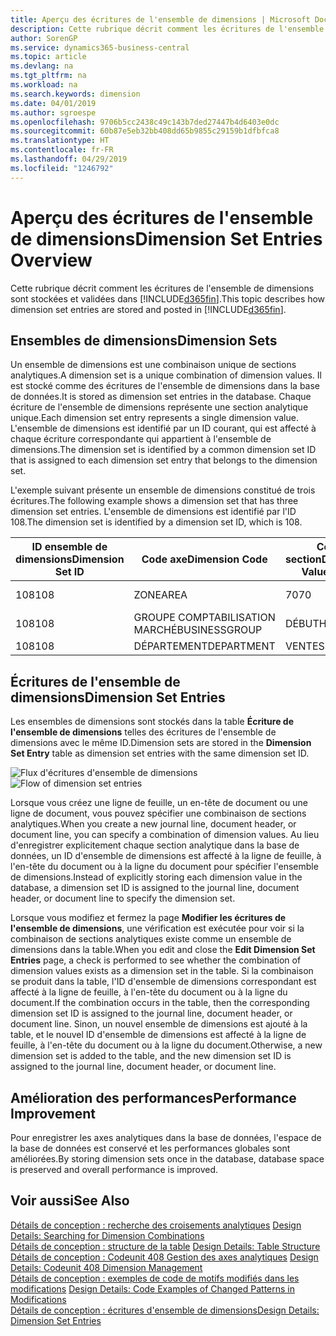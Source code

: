 ```yaml
---
title: Aperçu des écritures de l'ensemble de dimensions | Microsoft Docs
description: Cette rubrique décrit comment les écritures de l'ensemble de dimensions sont stockées et validées dans Dynamics 365.
author: SorenGP
ms.service: dynamics365-business-central
ms.topic: article
ms.devlang: na
ms.tgt_pltfrm: na
ms.workload: na
ms.search.keywords: dimension
ms.date: 04/01/2019
ms.author: sgroespe
ms.openlocfilehash: 9706b5cc2438c49c143b7ded27447b4d6403e0dc
ms.sourcegitcommit: 60b87e5eb32bb408dd65b9855c29159b1dfbfca8
ms.translationtype: HT
ms.contentlocale: fr-FR
ms.lasthandoff: 04/29/2019
ms.locfileid: "1246792"
---
```

# <a name="dimension-set-entries-overview"></a><span data-ttu-id="8618f-103">Aperçu des écritures de l'ensemble de dimensions</span><span class="sxs-lookup"><span data-stu-id="8618f-103">Dimension Set Entries Overview</span></span>
<span data-ttu-id="8618f-104">Cette rubrique décrit comment les écritures de l'ensemble de dimensions sont stockées et validées dans [!INCLUDE[d365fin](includes/d365fin_md.md)].</span><span class="sxs-lookup"><span data-stu-id="8618f-104">This topic describes how dimension set entries are stored and posted in [!INCLUDE[d365fin](includes/d365fin_md.md)].</span></span>  

## <a name="dimension-sets"></a><span data-ttu-id="8618f-105">Ensembles de dimensions</span><span class="sxs-lookup"><span data-stu-id="8618f-105">Dimension Sets</span></span>  
<span data-ttu-id="8618f-106">Un ensemble de dimensions est une combinaison unique de sections analytiques.</span><span class="sxs-lookup"><span data-stu-id="8618f-106">A dimension set is a unique combination of dimension values.</span></span> <span data-ttu-id="8618f-107">Il est stocké comme des écritures de l'ensemble de dimensions dans la base de données.</span><span class="sxs-lookup"><span data-stu-id="8618f-107">It is stored as dimension set entries in the database.</span></span> <span data-ttu-id="8618f-108">Chaque écriture de l'ensemble de dimensions représente une section analytique unique.</span><span class="sxs-lookup"><span data-stu-id="8618f-108">Each dimension set entry represents a single dimension value.</span></span> <span data-ttu-id="8618f-109">L'ensemble de dimensions est identifié par un ID courant, qui est affecté à chaque écriture correspondante qui appartient à l'ensemble de dimensions.</span><span class="sxs-lookup"><span data-stu-id="8618f-109">The dimension set is identified by a common dimension set ID that is assigned to each dimension set entry that belongs to the dimension set.</span></span>  

<span data-ttu-id="8618f-110">L'exemple suivant présente un ensemble de dimensions constitué de trois écritures.</span><span class="sxs-lookup"><span data-stu-id="8618f-110">The following example shows a dimension set that has three dimension set entries.</span></span> <span data-ttu-id="8618f-111">L'ensemble de dimensions est identifié par l'ID 108.</span><span class="sxs-lookup"><span data-stu-id="8618f-111">The dimension set is identified by a dimension set ID, which is 108.</span></span>  

|<span data-ttu-id="8618f-112">ID ensemble de dimensions</span><span class="sxs-lookup"><span data-stu-id="8618f-112">Dimension Set ID</span></span>|<span data-ttu-id="8618f-113">Code axe</span><span class="sxs-lookup"><span data-stu-id="8618f-113">Dimension Code</span></span>|<span data-ttu-id="8618f-114">Code section</span><span class="sxs-lookup"><span data-stu-id="8618f-114">Dimension Value Code</span></span>|<span data-ttu-id="8618f-115">Nom de la section analytique</span><span class="sxs-lookup"><span data-stu-id="8618f-115">Dimension Value Name</span></span>|  
|----------------------|--------------------|--------------------------|--------------------------|  
|<span data-ttu-id="8618f-116">108</span><span class="sxs-lookup"><span data-stu-id="8618f-116">108</span></span>|<span data-ttu-id="8618f-117">ZONE</span><span class="sxs-lookup"><span data-stu-id="8618f-117">AREA</span></span>|<span data-ttu-id="8618f-118">70</span><span class="sxs-lookup"><span data-stu-id="8618f-118">70</span></span>|<span data-ttu-id="8618f-119">Amérique du Nord</span><span class="sxs-lookup"><span data-stu-id="8618f-119">America North</span></span>|  
|<span data-ttu-id="8618f-120">108</span><span class="sxs-lookup"><span data-stu-id="8618f-120">108</span></span>|<span data-ttu-id="8618f-121">GROUPE COMPTABILISATION MARCHÉ</span><span class="sxs-lookup"><span data-stu-id="8618f-121">BUSINESSGROUP</span></span>|<span data-ttu-id="8618f-122">DÉBUT</span><span class="sxs-lookup"><span data-stu-id="8618f-122">HOME</span></span>|<span data-ttu-id="8618f-123">Accueil</span><span class="sxs-lookup"><span data-stu-id="8618f-123">Home</span></span>|  
|<span data-ttu-id="8618f-124">108</span><span class="sxs-lookup"><span data-stu-id="8618f-124">108</span></span>|<span data-ttu-id="8618f-125">DÉPARTEMENT</span><span class="sxs-lookup"><span data-stu-id="8618f-125">DEPARTMENT</span></span>|<span data-ttu-id="8618f-126">VENTES</span><span class="sxs-lookup"><span data-stu-id="8618f-126">SALES</span></span>|<span data-ttu-id="8618f-127">Ventes</span><span class="sxs-lookup"><span data-stu-id="8618f-127">Sales</span></span>|  

## <a name="dimension-set-entries"></a><span data-ttu-id="8618f-128">Écritures de l'ensemble de dimensions</span><span class="sxs-lookup"><span data-stu-id="8618f-128">Dimension Set Entries</span></span>  
<span data-ttu-id="8618f-129">Les ensembles de dimensions sont stockés dans la table **Écriture de l'ensemble de dimensions** telles des écritures de l'ensemble de dimensions avec le même ID.</span><span class="sxs-lookup"><span data-stu-id="8618f-129">Dimension sets are stored in the **Dimension Set Entry** table as dimension set entries with the same dimension set ID.</span></span>  

<span data-ttu-id="8618f-130">![Flux d'écritures d'ensemble de dimensions](media/dimensionentrynav7.png "Flux d'écritures d'ensemble de dimensions")</span><span class="sxs-lookup"><span data-stu-id="8618f-130">![Flow of dimension set entries](media/dimensionentrynav7.png "Flow of dimension set entries")</span></span>  

<span data-ttu-id="8618f-131">Lorsque vous créez une ligne de feuille, un en-tête de document ou une ligne de document, vous pouvez spécifier une combinaison de sections analytiques.</span><span class="sxs-lookup"><span data-stu-id="8618f-131">When you create a new journal line, document header, or document line, you can specify a combination of dimension values.</span></span> <span data-ttu-id="8618f-132">Au lieu d'enregistrer explicitement chaque section analytique dans la base de données, un ID d'ensemble de dimensions est affecté à la ligne de feuille, à l'en-tête du document ou à la ligne du document pour spécifier l'ensemble de dimensions.</span><span class="sxs-lookup"><span data-stu-id="8618f-132">Instead of explicitly storing each dimension value in the database, a dimension set ID is assigned to the journal line, document header, or document line to specify the dimension set.</span></span>  

<span data-ttu-id="8618f-133">Lorsque vous modifiez et fermez la page **Modifier les écritures de l'ensemble de dimensions**, une vérification est exécutée pour voir si la combinaison de sections analytiques existe comme un ensemble de dimensions dans la table.</span><span class="sxs-lookup"><span data-stu-id="8618f-133">When you edit and close the **Edit Dimension Set Entries** page, a check is performed to see whether the combination of dimension values exists as a dimension set in the table.</span></span> <span data-ttu-id="8618f-134">Si la combinaison se produit dans la table, l'ID d'ensemble de dimensions correspondant est affecté à la ligne de feuille, à l'en-tête du document ou à la ligne du document.</span><span class="sxs-lookup"><span data-stu-id="8618f-134">If the combination occurs in the table, then the corresponding dimension set ID is assigned to the journal line, document header, or document line.</span></span> <span data-ttu-id="8618f-135">Sinon, un nouvel ensemble de dimensions est ajouté à la table, et le nouvel ID d'ensemble de dimensions est affecté à la ligne de feuille, à l'en-tête du document ou à la ligne du document.</span><span class="sxs-lookup"><span data-stu-id="8618f-135">Otherwise, a new dimension set is added to the table, and the new dimension set ID is assigned to the journal line, document header, or document line.</span></span>  

## <a name="performance-improvement"></a><span data-ttu-id="8618f-136">Amélioration des performances</span><span class="sxs-lookup"><span data-stu-id="8618f-136">Performance Improvement</span></span>  
<span data-ttu-id="8618f-137">Pour enregistrer les axes analytiques dans la base de données, l'espace de la base de données est conservé et les performances globales sont améliorées.</span><span class="sxs-lookup"><span data-stu-id="8618f-137">By storing dimension sets once in the database, database space is preserved and overall performance is improved.</span></span>  

## <a name="see-also"></a><span data-ttu-id="8618f-138">Voir aussi</span><span class="sxs-lookup"><span data-stu-id="8618f-138">See Also</span></span>  
<span data-ttu-id="8618f-139">[Détails de conception : recherche des croisements analytiques](design-details-searching-for-dimension-combinations.md) </span><span class="sxs-lookup"><span data-stu-id="8618f-139">[Design Details: Searching for Dimension Combinations](design-details-searching-for-dimension-combinations.md) </span></span>  
<span data-ttu-id="8618f-140">[Détails de conception : structure de la table](design-details-table-structure.md) </span><span class="sxs-lookup"><span data-stu-id="8618f-140">[Design Details: Table Structure](design-details-table-structure.md) </span></span>  
<span data-ttu-id="8618f-141">[Détails de conception : Codeunit 408 Gestion des axes analytiques](design-details-codeunit-408-dimension-management.md) </span><span class="sxs-lookup"><span data-stu-id="8618f-141">[Design Details: Codeunit 408 Dimension Management](design-details-codeunit-408-dimension-management.md) </span></span>  
<span data-ttu-id="8618f-142">[Détails de conception : exemples de code de motifs modifiés dans les modifications](design-details-code-examples-of-changed-patterns-in-modifications.md) </span><span class="sxs-lookup"><span data-stu-id="8618f-142">[Design Details: Code Examples of Changed Patterns in Modifications](design-details-code-examples-of-changed-patterns-in-modifications.md) </span></span>  
[<span data-ttu-id="8618f-143">Détails de conception : écritures d'ensemble de dimensions</span><span class="sxs-lookup"><span data-stu-id="8618f-143">Design Details: Dimension Set Entries</span></span>](design-details-dimension-set-entries.md)   
